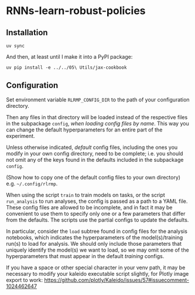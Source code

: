 # RNNs-learn-robust-policies

## Installation

`uv sync`

And then, at least until I make it into a PyPI package:

`uv pip install -e ../../05\ Utils/jax-cookbook`

## Configuration

Set environment variable `RLRMP_CONFIG_DIR` to the path of your configuration directory.

Then any files in that directory will be loaded instead of the respective files in 
the subpackage `config`, *when loading config files by name*. 
This way you can change the default hyperparameters for an entire part of the experiment.

Unless otherwise indicated, *default* config files, including the ones you modify in your own config directory, need to be complete; i.e. you should not omit any of the keys found in the defaults included in the subpackage `config`.

(Show how to copy one of the default config files to your own directory)
e.g. `~/.config/rlrmp`.

When using the script `train` to train models on tasks, or the script `run_analysis` to run analyses,
the config is passed as a path to a YAML file. 
These config files are allowed to be incomplete, and in fact it may be convenient to use them to specify 
only one or a few parameters that differ from the defaults.
The scripts use the partial configs to update the defaults.

In particular, consider the `load` subtree found in config files for the analysis notebooks,
which indicates the hyperparameters of the model(s)/training run(s) to load for analysis. We should only include those 
parameters that uniquely identify the model(s) we want to load, so we may omit some of the hyperparameters
that must appear in the default *training* configs.

If you have a space or other special character in your venv path, it may be necessary to modify your kaleido executable script slightly, for Plotly image export to work: https://github.com/plotly/Kaleido/issues/57#issuecomment-1024462647

